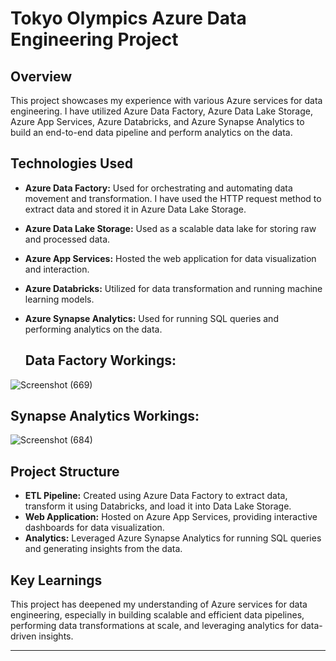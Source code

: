 # Tokyo Olympics Azure Data Engineering Project

## Overview
This project showcases my experience with various Azure services for data engineering. I have utilized Azure Data Factory, Azure Data Lake Storage, Azure App Services, Azure Databricks, and Azure Synapse Analytics to build an end-to-end data pipeline and perform analytics on the data.

## Technologies Used
- **Azure Data Factory:** Used for orchestrating and automating data movement and transformation. I have used the HTTP request method to extract data and stored it in Azure Data Lake Storage.
- **Azure Data Lake Storage:** Used as a scalable data lake for storing raw and processed data.
- **Azure App Services:** Hosted the web application for data visualization and interaction.
- **Azure Databricks:** Utilized for data transformation and running machine learning models.
- **Azure Synapse Analytics:** Used for running SQL queries and performing analytics on the data.


  ## Data Factory Workings:

![Screenshot (669)](https://github.com/sudhxan/tokyo-olympics/assets/80266211/a4a04e18-644a-4fe9-aeaa-1ff37b423d5a)

## Synapse Analytics Workings:

![Screenshot (684)](https://github.com/sudhxan/tokyo-olympics/assets/80266211/9537c12e-5d9a-4594-9378-2d35c70ecacf)

## Project Structure
- **ETL Pipeline:** Created using Azure Data Factory to extract data, transform it using Databricks, and load it into Data Lake Storage.
- **Web Application:** Hosted on Azure App Services, providing interactive dashboards for data visualization.
- **Analytics:** Leveraged Azure Synapse Analytics for running SQL queries and generating insights from the data.

## Key Learnings
This project has deepened my understanding of Azure services for data engineering, especially in building scalable and efficient data pipelines, performing data transformations at scale, and leveraging analytics for data-driven insights.

---
